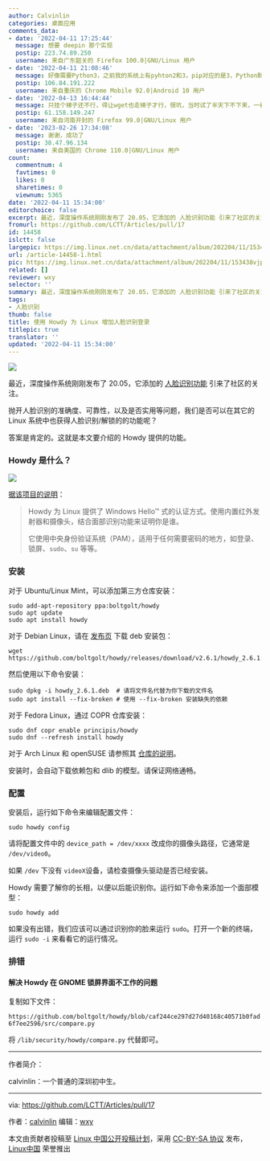 ```yaml
---
author: Calvinlin
categories: 桌面应用
comments_data:
- date: '2022-04-11 17:25:44'
  message: 想要 deepin 那个实现
  postip: 223.74.89.250
  username: 来自广东韶关的 Firefox 100.0|GNU/Linux 用户
- date: '2022-04-11 21:08:46'
  message: 好像需要Python3，之前我的系统上有pyhton2和3，pip对应的是3，Python默认是2，然后安装howdy一直没成功。还有下载资源是从github下载的，最好要有梯子，不然很慢。
  postip: 106.84.191.222
  username: 来自重庆的 Chrome Mobile 92.0|Android 10 用户
- date: '2022-04-13 16:44:44'
  message: 只挂个梯子还不行，得让wget也走梯子才行，很坑，当时试了半天下不下来，一看源码原来中间有几个文件是需要用wget从github上下载
  postip: 61.158.149.247
  username: 来自河南开封的 Firefox 99.0|GNU/Linux 用户
- date: '2023-02-26 17:34:08'
  message: 谢谢，成功了
  postip: 38.47.96.134
  username: 来自美国的 Chrome 110.0|GNU/Linux 用户
count:
  commentnum: 4
  favtimes: 0
  likes: 0
  sharetimes: 0
  viewnum: 5365
date: '2022-04-11 15:34:00'
editorchoice: false
excerpt: 最近，深度操作系统刚刚发布了 20.05，它添加的 人脸识别功能 引来了社区的关注。
fromurl: https://github.com/LCTT/Articles/pull/17
id: 14458
islctt: false
largepic: https://img.linux.net.cn/data/attachment/album/202204/11/153438vjp2zncpc74ne2ci.jpg
url: /article-14458-1.html
pic: https://img.linux.net.cn/data/attachment/album/202204/11/153438vjp2zncpc74ne2ci.jpg.thumb.jpg
related: []
reviewer: wxy
selector: ''
summary: 最近，深度操作系统刚刚发布了 20.05，它添加的 人脸识别功能 引来了社区的关注。
tags:
- 人脸识别
thumb: false
title: 使用 Howdy 为 Linux 增加人脸识别登录
titlepic: true
translator: ''
updated: '2022-04-11 15:34:00'
---
```


![](/data/attachment/album/202204/11/153438vjp2zncpc74ne2ci.jpg)


最近，深度操作系统刚刚发布了 20.05，它添加的 [人脸识别功能](/article-14425-1.html) 引来了社区的关注。


抛开人脸识别的准确度、可靠性，以及是否实用等问题，我们是否可以在其它的 Linux 系统中也获得人脸识别/解锁的的功能呢？


答案是肯定的。这就是本文要介绍的 Howdy 提供的功能。


### Howdy 是什么？


![](/data/attachment/album/202204/11/153453emin6hmrl4eclz8q.png)


[据该项目的说明](https://github.com/boltgolt/howdy/)：



> 
> Howdy 为 Linux 提供了 Windows Hello™ 式的认证方式。使用内置红外发射器和摄像头，结合面部识别功能来证明你是谁。
> 
> 
> 它使用中央身份验证系统（PAM），适用于任何需要密码的地方，如登录、锁屏、`sudo`、`su` 等等。
> 
> 
> 


### 安装


对于 Ubuntu/Linux Mint，可以添加第三方仓库安装：



```
sudo add-apt-repository ppa:boltgolt/howdy
sudo apt update
sudo apt install howdy

```

对于 Debian Linux，请在 [发布页](https://github.com/boltgolt/howdy/releases) 下载 deb 安装包：



```
wget https://github.com/boltgolt/howdy/releases/download/v2.6.1/howdy_2.6.1.deb

```

然后使用以下命令安装：



```
sudo dpkg -i howdy_2.6.1.deb  # 请将文件名代替为你下载的文件名
sudo apt install --fix-broken # 使用 --fix-broken 安装缺失的依赖

```

对于 Fedora Linux，通过 COPR 仓库安装：



```
sudo dnf copr enable principis/howdy
sudo dnf --refresh install howdy

```

对于 Arch Linux 和 openSUSE 请参照其 [仓库的说明](https://github.com/boltgolt/howdy/)。


安装时，会自动下载依赖包和 dlib 的模型。请保证网络通畅。


### 配置


安装后，运行如下命令来编辑配置文件：



```
sudo howdy config

```

请将配置文件中的 `device_path = /dev/xxxx` 改成你的摄像头路径，它通常是 `/dev/video0`。


如果 `/dev` 下没有 `videoX`设备，请检查摄像头驱动是否已经安装。


Howdy 需要了解你的长相，以便以后能识别你。运行如下命令来添加一个面部模型：



```
sudo howdy add

```

如果没有出错，我们应该可以通过识别你的脸来运行 `sudo`。打开一个新的终端，运行 `sudo -i` 来看看它的运行情况。


### 排错


#### 解决 Howdy 在 GNOME 锁屏界面不工作的问题


复制如下文件：


`https://github.com/boltgolt/howdy/blob/caf244ce297d27d40168c40571b0fad6f7ee2596/src/compare.py`


将 `/lib/security/howdy/compare.py` 代替即可。




---


作者简介：


calvinlin：一个普通的深圳初中生。




---


via: <https://github.com/LCTT/Articles/pull/17>


作者：[calvinlin](https://space.bilibili.com/525982547) 编辑：[wxy](https://github.com/wxy)


本文由贡献者投稿至 [Linux 中国公开投稿计划](https://github.com/LCTT/Articles/)，采用 [CC-BY-SA 协议](https://creativecommons.org/licenses/by-sa/4.0/deed.zh) 发布，[Linux中国](https://linux.cn/) 荣誉推出